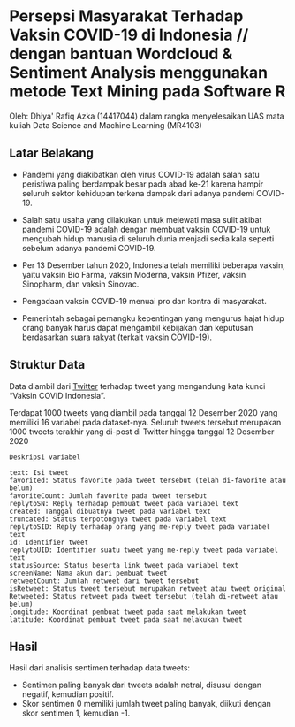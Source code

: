 # Persepsi Masyarakat Terhadap Vaksin COVID-19 di Indonesia // dengan bantuan Wordcloud & Sentiment Analysis menggunakan metode Text Mining pada Software R

Oleh: Dhiya' Rafiq Azka (14417044) dalam rangka menyelesaikan UAS mata kuliah Data Science and Machine Learning (MR4103)

## Latar Belakang
+ Pandemi yang diakibatkan oleh virus COVID-19 adalah salah satu peristiwa paling berdampak besar pada abad ke-21 karena hampir seluruh sektor kehidupan terkena dampak dari adanya pandemi COVID-19. 

+ Salah satu usaha yang dilakukan untuk melewati masa sulit akibat pandemi COVID-19 adalah dengan membuat vaksin COVID-19 untuk mengubah hidup manusia di seluruh dunia menjadi sedia kala seperti sebelum adanya pandemi COVID-19.

+ Per 13 Desember tahun 2020, Indonesia telah memiliki beberapa vaksin, yaitu vaksin Bio Farma, vaksin Moderna, vaksin Pfizer, vaksin Sinopharm, dan vaksin Sinovac. 

+ Pengadaan vaksin COVID-19 menuai pro dan kontra di masyarakat.

+ Pemerintah sebagai pemangku kepentingan yang mengurus hajat hidup orang banyak harus dapat mengambil kebijakan dan keputusan berdasarkan suara rakyat (terkait vaksin COVID-19).

## Struktur Data
Data diambil dari [Twitter](https://www.twitter.com) terhadap tweet yang mengandung kata kunci “Vaksin COVID Indonesia”.

Terdapat 1000 tweets yang diambil pada tanggal 12 Desember 2020 yang memiliki 16 variabel pada dataset-nya. Seluruh tweets tersebut merupakan 1000 tweets terakhir yang di-post di Twitter hingga tanggal 12 Desember 2020

```
Deskripsi variabel

text: Isi tweet
favorited: Status favorite pada tweet tersebut (telah di-favorite atau belum)
favoriteCount: Jumlah favorite pada tweet tersebut
replytoSN: Reply terhadap pembuat tweet pada variabel text
created: Tanggal dibuatnya tweet pada variabel text
truncated: Status terpotongnya tweet pada variabel text
replytoSID: Reply terhadap orang yang me-reply tweet pada variabel text
id: Identifier tweet
replytoUID: Identifier suatu tweet yang me-reply tweet pada variabel text
statusSource: Status beserta link tweet pada variabel text
screenName: Nama akun dari pembuat tweet
retweetCount: Jumlah retweet dari tweet tersebut
isRetweet: Status tweet tersebut merupakan retweet atau tweet original
Retweeted: Status retweet pada tweet tersebut (telah di-retweet atau belum)
longitude: Koordinat pembuat tweet pada saat melakukan tweet
latitude: Koordinat pembuat tweet pada saat melakukan tweet
```

## Hasil
Hasil dari analisis sentimen terhadap data tweets:
+ Sentimen paling banyak dari tweets adalah netral, disusul dengan negatif, kemudian positif.
+ Skor sentimen 0 memiliki jumlah tweet paling banyak, diikuti dengan skor sentimen 1, kemudian -1.
